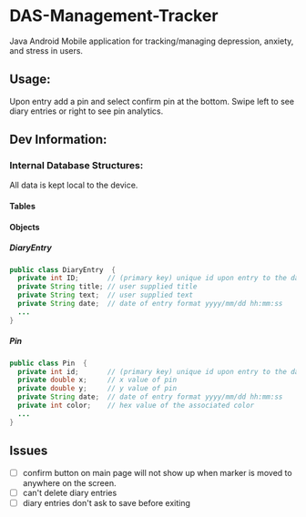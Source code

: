 # DAS-Management-Tracker

Java Android Mobile application for tracking/managing depression, anxiety, and stress in users.

## Usage:
Upon entry add a pin and select confirm pin at the bottom.
Swipe left to see diary entries or right to see pin analytics.

## Dev Information: 
### Internal Database Structures:
All data is kept local to the device.


#### Tables

#### Objects
##### DiaryEntry
```java
public class DiaryEntry  {
  private int ID;       // (primary key) unique id upon entry to the data base
  private String title; // user supplied title
  private String text;  // user supplied text
  private String date;  // date of entry format yyyy/mm/dd hh:mm:ss
  ...
}
```
##### Pin
```java
public class Pin  {
  private int id;       // (primary key) unique id upon entry to the data base
  private double x;     // x value of pin
  private double y;     // y value of pin
  private String date;  // date of entry format yyyy/mm/dd hh:mm:ss
  private int color;    // hex value of the associated color
  ...
}
```

## Issues
- [ ] confirm button on main page will not show up when marker is moved to anywhere on the screen.
- [ ] can't delete diary entries
- [ ] diary entries don't ask to save before exiting
